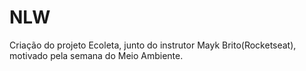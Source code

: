 # NLW
Criação do projeto Ecoleta, junto do instrutor Mayk Brito(Rocketseat), motivado pela semana do Meio Ambiente.

